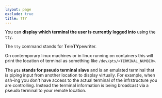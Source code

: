 ```yaml
---
layout: page
exclude: true
title: TTY
---
```


You can **display which terminal the user is currently logged into** using the `tty`.

The `tty` command stands for **T**ele**TY**pewriter.

On contemporary linux machines or in linux running on containers this will print the location of terminal as something like `/dev/pts/<TERMINAL_NUMBER>`.

The **`pts` stands for pseudo terminal slave** and is an emulated terminal that is piping input from another location to display virtually. For example, when ssh-ing you don't have access to the actual terminal of the infrstructure you are controlling. Instead the terminal information is being broadcast via a pseudo terminal to your remote location.